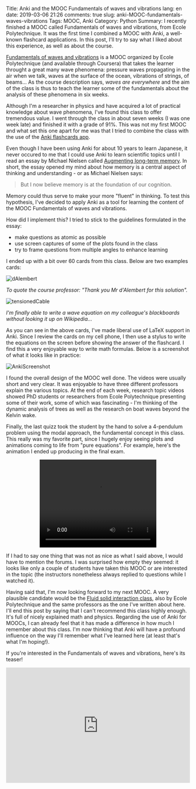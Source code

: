 ﻿Title: Anki and the MOOC Fundamentals of waves and vibrations
lang: en
date: 2019-03-06 21:26
comments: true
slug: anki-MOOC-fundamentals-waves-vibrations
Tags: MOOC, Anki
Category: Python
Summary: I recently finished a MOOC called Fundamentals of waves and vibrations, from Ecole Polytechnique. It was the first time I combined a MOOC with Anki, a well-known flashcard applications. In this post, I'll try to say what I liked about this experience, as well as about the course.

[Fundamentals of waves and vibrations](https://www.coursera.org/learn/fundamentals-waves-vibrations) is a MOOC organized by Ecole Polytechnique (and available through Coursera) that takes the learner throught a great many wave phenomena: pressure waves propagating in the air when we talk, waves at the surface of the ocean, vibrations of strings, of beams... As the course description says, *waves are everywhere* and the aim of the class is thus to teach the learner some of the fundamentals about the analysis of these phenomena in six weeks.

Although I'm a researcher in physics and have acquired a lot of practical knowledge about wave phenomena, I've found this class to offer tremendous value. I went through the class in about seven weeks (I was one week late) and finished it with a grade of 91%. This was not my first MOOC and what set this one apart for me was that I tried to combine the class with the use of the [Anki flashcards app](http://ankisrs.net).

Even though I have been using Anki for about 10 years to learn Japanese, it never occured to me that I could use Anki to learn scientific topics until I read an essay by Michael Nielsen called [Augmenting long-term memory](http://augmentingcognition.com/ltm.html). In short, the essay opened my mind about how memory is a central aspect of thinking and understanding - or as Michael Nielsen says: 

> But I now believe memory is at the foundation of our cognition. 

Memory could thus serve to make your more "fluent" in thinking. To test this hypothesis, I've decided to apply Anki as a tool for learning the content of the MOOC Fundamentals of waves and vibrations.

How did I implement this? I tried to stick to the guidelines formulated in the essay:

- make questions as atomic as possible
- use screen captures of some of the plots found in the class
- try to frame questions from multiple angles to enhance learning

I ended up with a bit over 60 cards from this class. Below are two examples cards:

![dAlembert](/images/dAlembert_card.jpg)

*To quote the course professor: "Thank you Mr d'Alembert for this solution".*

![tensionedCable](/images/tensioned_cable_card.jpg)

*I'm finally able to write a wave equation on my colleague's blackboards without looking it up on Wikipedia...*

As you can see in the above cards, I've made liberal use of LaTeX support in Anki. Since I review the cards on my cell phone, I then use a stylus to write the equations on the screen before showing the answer of the flashcard. I find this a very enjoyable way to write math formulas. Below is a screenshot of what it looks like in practice:

![AnkiScreenshot](/images/Anki_dynamics_card.png)

I found the overall design of the MOOC well done. The videos were usually short and very clear. It was enjoyable to have three different professors explain the various topics. At the end of each week, research topic videos showed PhD students or researchers from Ecole Polytechnique presenting some of their work, some of which was fascinating - I'm thinking of the dynamic analysis of trees as well as the research on boat waves beyond the Kelvin wake.

Finally, the last quizz took the student by the hand to solve a 4-pendulum problem using the modal approach, the fundamental concept in this class. This really was my favorite part, since I hugely enjoy seeing plots and animations coming to life from "pure equations". For example, here's the animation I ended up producing in the final exam.


<video width="320" height="240" style="display: block; margin-left: auto; margin-right: auto;" controls>
  <source src="{static}/images/modal_synthesis.mp4" type="video/mp4">
  Your browser does not support the video tag.
</video>


If I had to say one thing that was not as nice as what I said above, I would have to mention the forums. I was surprised how empty they seemed: it looks like only a couple of students have taken this MOOC or are interested in the topic (the instructors nonetheless always replied to questions while I watched it).

Having said that, I'm now looking forward to my next MOOC. A very plausible candidate would be the [Fluid solid interaction class](https://www.coursera.org/learn/fluid-solid-interaction), also by Ecole Polytechnique and the same professors as the one I've written about here. I'll end this post by saying that I can't recommend this class highly enough. It's full of nicely explained math and physics. Regarding the use of Anki for MOOCs, I can already feel that it has made a difference in how much I remember about this class. I'm now thinking that Anki will have a profound influence on the way I'll remember what I've learned here (at least that's what I'm hoping!).

If you're interested in the Fundamentals of waves and vibrations, here's its teaser!

<iframe width="100%" height="315" src="https://www.youtube.com/embed/cJN_3TLimww" frameborder="0" allow="accelerometer; autoplay; encrypted-media; gyroscope; picture-in-picture" allowfullscreen></iframe>

